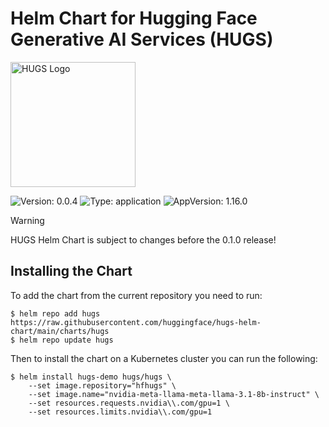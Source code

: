 # Helm Chart for Hugging Face Generative AI Services (HUGS)

<img src="https://huggingface.co/datasets/huggingface/documentation-images/resolve/main/hugs/hugs-purple-no-bg.png" width="200" alt="HUGS Logo">

![Version: 0.0.4](https://img.shields.io/badge/Version-0.0.4-informational?style=flat-square)
![Type: application](https://img.shields.io/badge/Type-application-informational?style=flat-square)
![AppVersion: 1.16.0](https://img.shields.io/badge/AppVersion-1.16.0-informational?style=flat-square)

> [!WARNING]
> HUGS Helm Chart is subject to changes before the 0.1.0 release!

## Installing the Chart

To add the chart from the current repository you need to run:

```console
$ helm repo add hugs https://raw.githubusercontent.com/huggingface/hugs-helm-chart/main/charts/hugs
$ helm repo update hugs
```

Then to install the chart on a Kubernetes cluster you can run the following:

```console
$ helm install hugs-demo hugs/hugs \
    --set image.repository="hfhugs" \
    --set image.name="nvidia-meta-llama-meta-llama-3.1-8b-instruct" \
    --set resources.requests.nvidia\\.com/gpu=1 \
    --set resources.limits.nvidia\\.com/gpu=1
```
